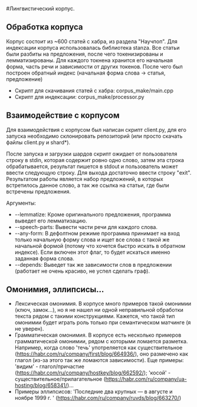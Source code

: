#Лингвистический корпус.

## Обработка корпуса
Корпус состоит из ~600 статей с хабра, из раздела "Научпоп".
Для индексации корпуса использовалась библиотека stanza. Все статьи были разбиты 
на предложения, после чего токенизированы и лемматизированы. Для каждого токнена
хранится его начальная форма, часть речи и зависимости от других токенов.
После чего был построен обратный индекс (начальная форма слова -> статья, предложение)
- Скрипт для скачивания статей с хабра: corpus_make/main.cpp
- Скрипт для индексации: corpus_make/processor.py

## Взаимодействие с корпусом
Для взаимодействия с корпусом был написан скрипт client.py, для его запуска
необходимо склонировать репозиторий (или просто скачать файлы client.py и shard*).

После запуска и загрузки шардов скрипт ожидает от пользователя строку в stdin, 
которая содержит ровно одно слово, затем эта строка обрабатывается, результат
пишется в stdout и пользователь может ввести следующую строку. Для выхода
достаточно ввести строку "exit". Результатом работы является набор предложений, в которых
встретилось данное слово, а так же ссылка на статьи, где были встречены предложения.


Аргументы:

- --lemmatize: Кроме оригинального предложения, программа выведет его лемматизацию.
- --speech-parts: Вывести части речи для каждого слова.
- --any-form: В дефолтном режиме программа принимает на вход только начальную форму слова 
и ищет все слова с такой же начальной формой (потому что хочется быстро искать в обратном индексе). Если включен этот флаг, 
то будет искаться именно заданная форма слова.
- --depends: Выведет так же зависимости слов в предложении (работает не очень красиво, не успел сделать граф).


## Омонимия, эллипсисы...

- Лексическая омонимия. В корпусе много примеров такой омонимии (ключ, замок...), но
я не нашел ни одной неправильной обработки текста рядом с такими конструкциями. 
Кажется, что такой тип омонимии будет играть роль только при семантическом матчинге (я не уверен).
- Грамматическая омонимия. В корпусе есть несколько примеров грамматической омонимии, рядом 
с которыми ломается разметка. Например, когда слово 'течь' употреляется как существительное (https://habr.com/ru/company/first/blog/664936/),
оно размечено как глагол (из-за этого так же ломаются зависимости). Еще примеры: 'видим' - глагол/причастие (https://habr.com/ru/company/hostkey/blog/662592/);
'косой' - существительное/прилагательное (https://habr.com/ru/company/ua-hosting/blog/658341/)...
- Примеры эллипсисов:
'Последние два крупных — в августе и ноябре 1999 г. ' (https://habr.com/ru/company/ruvds/blog/663270/)

